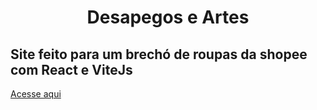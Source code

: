 <h1 align="center"> Desapegos e Artes

## Site feito para um brechó de roupas da shopee com React e ViteJs

<a href="https://plotzzzky.github.io/Desapegos-e-Artes/estoque/">  Acesse aqui
